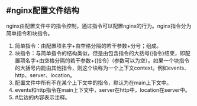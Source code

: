 #nginx配置文件结构
------------------------
nginx由配置文件中的指令控制，通过指令可以配置nginx的行为。nginx指令分为简单指令和块指令。

1. 简单指令：由配置项名字+由空格分隔的若干参数+分号；组成。
2. 块指令：与简单指令的结构类似，但是由包含指令的大括号{指令}结束，即配置项名字+由空格分隔的若干参数+{指令}（参数可以为空）。如果一个块指令的大括号内能由其他指令，则这个块称为一个上下文context。例如events、http、server、location。
3. 配置文件中所有不在某个上下文中的指令，默认为在main上下文中。
4. events和http指令在main上下文中，server在http中，location在server中。
5. #后边的内容表示注释。